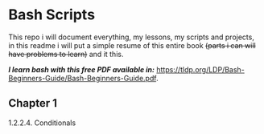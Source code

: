 # Bash Scripts

This repo i will document everything, my lessons, my scripts and projects, in this readme i will put a simple resume of this entire book ~~(parts i can will have problems to learn)~~ and it this.

***I learn bash with this free PDF available in:*** https://tldp.org/LDP/Bash-Beginners-Guide/Bash-Beginners-Guide.pdf.

## Chapter 1
1.2.2.4. Conditionals 

